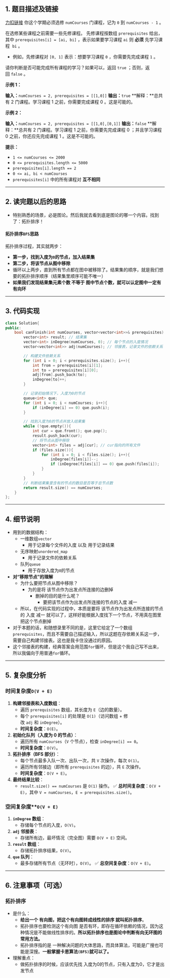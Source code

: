 ## 1. 题目描述及链接

[力扣链接](https://leetcode.cn/problems/course-schedule/description/?envType=problem-list-v2&envId=2cktkvj)
你这个学期必须选修 `numCourses` 门课程，记为 `0` 到 `numCourses - 1` 。

在选修某些课程之前需要一些先修课程。 先修课程按数组 `prerequisites` 给出，其中 `prerequisites[i] = [ai, bi]` ，表示如果要学习课程 `ai` 则 **必须** 先学习课程  `bi` 。

- 例如，先修课程对 `[0, 1]` 表示：想要学习课程 `0` ，你需要先完成课程 `1` 。

请你判断是否可能完成所有课程的学习？如果可以，返回 `true` ；否则，返回 `false` 。

**示例 1：**

**输入：**`numCourses = 2, prerequisites = [[1,0]]`
**输出：**`true`
**解释：**总共有 2 门课程。学习课程 1 之前，你需要完成课程 0 。这是可能的。

**示例 2：**

**输入：**`numCourses = 2, prerequisites = [[1,0],[0,1]]`
**输出：**`false`
**解释：**总共有 2 门课程。学习课程 1 之前，你需要先完成​课程 0 ；并且学习课程 0 之前，你还应先完成课程 1 。这是不可能的。

**提示：**

- `1 <= numCourses <= 2000`
- `0 <= prerequisites.length <= 5000`
- `prerequisites[i].length == 2`
- `0 <= ai, bi < numCourses`
- `prerequisites[i]` 中的所有课程对 **互不相同**
---
## 2. 读完题以后的思路

- 特别熟悉的场景，必是图论。然后我就去看到底是图论的哪一个内容。找到了：拓扑排序！
#### 拓扑排序`BFS`思路
拓扑排序过程，其实就两步：
- **第一步，找到入度为`0`的节点，加入结果集**
- **第二步，将该节点从图中移除**
- 循环以上两步，直到所有节点都在图中被移除了。结果集的顺序，就是我们想要的拓扑排序顺序（结果集里顺序可能不唯一）
- **如果我们发现结果集元素个数 不等于 图中节点个数，就可以认定图中一定有 有向环**
---
## 3. 代码实现

```cpp
class Solution{
public:
	bool canFinish(int numCourses, vector<vector<int>>& prerequisites) {
		vector<int> result; // 结果集
		vector<int> inDegree(numCourses, 0); // 每个节点的入度情况
		vector<vector<int>> adj(numCourses); // 邻接表，记录文件的依赖关系

		// 构建文件依赖关系
		for (int i = 0; i < prerequisites.size(); i++){
			int from = prerequisites[i][1];
			int to = prerequisites[i][0];
			adj[from].push_back(to);
			inDegree[to]++;
		}

		// 记录初始情况下，入度为0的节点
		queue<int> que;
		for (int i = 0; i < numCourses; i++){
			if (inDegree[i] == 0) que.push(i);
		}

		// 找到入度为0的节点并放入结果集
		while (!que.empty()){
			int cur = que.front(); que.pop();
			result.push_back(cur);
			// 将节点从图中移除
			vector<int> files = adj[cur]; // cur指向的所有文件
			if (files.size()){
				for (int i = 0; i < files.size(); i++){
					inDegree[files[i]]--;
					if (inDegree[files[i]] == 0) que.push(files[i]);
				}
			}
		}
		// 判断结果集里含有的节点的数目是否等于总节点数
		return result.size() == numCourses;
	}
};
```
---
## 4. 细节说明

- 用到的数据结构：
	- 一维数组`vector`
		- 用于记录每个文件的入度 以及 用于记录结果
	- 无序映射`unordered_map`
		- 用于记录文件的依赖关系
	- 队列`queue`
		- 用于存放入度为`0`的节点
- **对“移除节点”的理解**
	- 为什么要把节点从图中移除？
		- 为的是将 该节点作为出发点所连接的边删掉
			- 删掉的目的是什么呢？
				- 要把该节点作为出发点所连接的节点的入度 减一
	- 所以，在代码实现的过程中，本质是要将 该节点作为出发点所连接的节点的 入度 减一 就可以了，这样好能根据入度找下一个节点，不用真在图里把这个节点删掉
- 对于本题的话，和随想录里不同的是，这里它给定了一个数组`prerequisites`，而且不需要自己描述输入，所以这题在存依赖关系这一步，需要自己构建邻接表。这也是我卡住没通过的原因。
- 这个邻接表的构建，经典答案会用范围`for`循环，但是这个我自己写不出来，所以我偏向于用普通`for`循环。
---
## 5. 复杂度分析

### **时间复杂度**`O(V + E)`

1. **构建邻接表和入度数组**：
    - 遍历 `prerequisites` 数组，其长度为 `E`（边的数量）。
    - 每个 `prerequisites[i]` 的处理是 `O(1)`（访问数组 + 修改 `adj` 和 `inDegree`）。
    - **时间复杂度**：`O(E)`。
2. **初始化队列（入度为 0 的节点）**：
    - 遍历所有 `numCourses`（`V` 个节点），检查 `inDegree[i] == 0`。
    - **时间复杂度**：`O(V)`。
3. **拓扑排序（BFS 部分）**：
    - 每个节点最多入队一次、出队一次，共 `V` 次操作，每次 `O(1)`。
    - 遍历所有邻接边（即所有 `prerequisites` 的边），共 `E` 次操作。
    - **时间复杂度**：`O(V + E)`。
4. **最终结果比较**：
    - `result.size() == numCourses` 是 `O(1)` 操作。
✅ **总时间复杂度**：`O(V + E)`，其中 `V = numCourses`，`E = prerequisites.size()`。

### **空间复杂度****`O(V + E)`

1. **`inDegree` 数组**：
    - 存储每个节点的入度，`O(V)`。
2. **`adj` 邻接表**：
    - 存储所有边，最坏情况（完全图）需要 `O(V + E)` 空间。
3. **`result` 数组**：
    - 存储拓扑排序结果，`O(V)`。
4. **`que` 队列**：
    - 最多存储所有节点（无环时），`O(V)`。
✅ **总空间复杂度**：`O(V + E)`。

---
## 6. 注意事项（可选）

### 拓扑排序

- 是什么：
	- **给出一个 有向图，把这个有向图转成线性的排序 就叫拓扑排序**。
	- 拓扑排序也要检测这个有向图 是否有环，即存在循环依赖的情况，因为这种情况是不能做线性排序的。**所以拓扑排序也是图论中判断有向无环图的常用方法。**
	- 拓扑排序指的是 一种解决问题的大体思路，而具体算法，可能是广搜也可能是深搜。**一般掌握卡恩算法`(BFS)`就可以了。**
- 理解重点：
	- 做拓扑排序的时候，应该优先找 入度为0的节点，只有入度为0，它才是出发节点